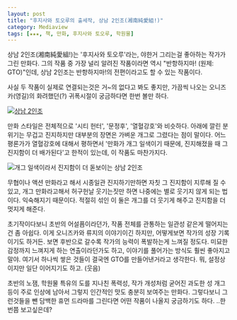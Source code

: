 ```yaml
---
layout: post
title: "후지사와 토오루의 출세작, 상남 2인조(湘南純愛組!)"
category: Mediaview
tags: [★★★, 책, 만화, 후지사와 토오루, 학원물]
---
```


상남 2인조(湘南純愛組!)는 '후지사와 토오루'라는, 야한거 그리는걸 좋아하는 작가가 그린 만화다.
그의 작품 중 가장 널리 알려진 작품이라면 역시 "반항하지마! (원제: GTO)"인데,
상남 2인조는 반항하지마!의 전편이라고도 할 수 있는 작품이다.

사실 두 작품이 실제로 연결되는것은 거~의 없다고 봐도 좋지만, 가끔씩 나오는 오니즈카(영길)의 화려했던(?) 귀폭시절이 궁금하다면 한번 볼만 하다.


[![상남 2인조](https://lh5.googleusercontent.com/-cmdvElmU3ng/VNUeUTo_9NI/AAAAAAAAO4U/cz791EzhYrc/s0/shonan-junai-gumi.png "상남 2인조는 일명 귀폭콤비인 인 오니즈카와 류지의 싸움과 방황의 이야기다.")](http://www.aladin.co.kr/shop/wproduct.aspx?ISBN=8925883732&ttbkey=ttbreznoa0249001&COPYPaper=1)


만화 스타일은 전체적으로 '시티 헌터', '문정후', '열혈강호'와 비슷하다. 아래에 깔린 분위기는 무겁고 진지하지만 대부분의 장면은 가벼운 개그로 그렸다는 점이 말이다. 어느 평론가가 열혈강호에 대해서 평하면서 '만화가 개그 일색이기 때문에, 진지해졌을 때 그 진지함이 더 배가된다'고 한적이 있는데, 이 작품도 마찬가지다.


![개그 일색이라서 진지함이 더 돋보이는 상남 2인조](https://lh5.googleusercontent.com/-KPuT1nJJE8M/VNUYkqEdIDI/AAAAAAAAO30/GOHe5FBe1dk/s0/shonan_15-018.jpg "상남 2인조도 시티 헌터, 문정후, 열혈강호와 같이 개그와 진지함이 잘 어우러진 부류다.")


무협이나 액션 만화라고 해서 시종일관 진지하기만하면 자칫 그 진지함이 지루해 질 수 있고, 개그 만화라고해서 허구헌날 웃기는짓만 하면 나중에는 별로 웃기지 않게 되는 법이다. 익숙해지기 때문이다. 적절히 섞인 이 둘은 개그를 더 웃기게 해주고 진지함을 더 멋지게 해준다.

초기작이다보니 초반의 어설픔이라던가, 작품 전체를 관통하는 일관성 같은게 떨어지는건 좀 아쉽다. 이게 오니즈카와 류지의 이야기이긴 하지만, 어떻게보면 작가의 성장 기록이기도 하거든. 보면 후반으로 갈수록 작가의 능력이 폭발하는게 느껴질 정도다. 미묘한 감정까지 느껴지게 하는 연출이라던가도 하고, 이야기를 풀어가는 방식도 훨씬 좋아지고 말야. 여기서 하나씩 쌓은 것들이 결국엔 GTO를 만들어낸거라고 생각한다. 뭐, 설정상이지만 일단 이어지기도 하고. (웃음)

초반의 노잼, 학원물 특유의 도를 지나친 폭력성, 작가 개성처럼 굳어진 과도한 성 개그 등이 주로 인상에 남아서 그렇지 인간적인 맛도 충분히 보여주는 만화다. 그렇다보니 그런것들을 뺀 담백한 휴먼 드라마를 그린다면 어떤 작품이 나올지 궁금하기도 하다. ..한번쯤 보고싶은데?
